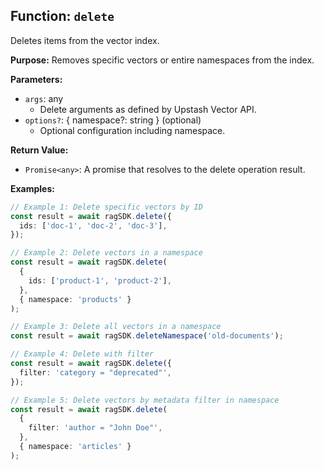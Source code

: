 ## Function: `delete`

Deletes items from the vector index.

**Purpose:**
Removes specific vectors or entire namespaces from the index.

**Parameters:**

- `args`: any
  - Delete arguments as defined by Upstash Vector API.
- `options?`: { namespace?: string } (optional)
  - Optional configuration including namespace.

**Return Value:**

- `Promise<any>`: A promise that resolves to the delete operation result.

**Examples:**

```typescript
// Example 1: Delete specific vectors by ID
const result = await ragSDK.delete({
  ids: ['doc-1', 'doc-2', 'doc-3'],
});

// Example 2: Delete vectors in a namespace
const result = await ragSDK.delete(
  {
    ids: ['product-1', 'product-2'],
  },
  { namespace: 'products' }
);

// Example 3: Delete all vectors in a namespace
const result = await ragSDK.deleteNamespace('old-documents');

// Example 4: Delete with filter
const result = await ragSDK.delete({
  filter: 'category = "deprecated"',
});

// Example 5: Delete vectors by metadata filter in namespace
const result = await ragSDK.delete(
  {
    filter: 'author = "John Doe"',
  },
  { namespace: 'articles' }
);
```
